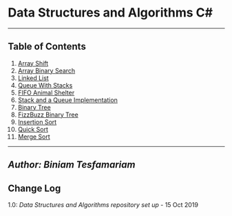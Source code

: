 
# Data Structures and Algorithms C\#
---

## Table of Contents

1) [Array Shift](https://github.com/biniamsea2/data-structures-and-algorithms-401/tree/master/challenges/ArrayShift)
2) [Array Binary Search](https://github.com/biniamsea2/data-structures-and-algorithms-401/tree/master/challenges/BinarySearch)
3) [Linked List](https://github.com/biniamsea2/data-structures-and-algorithms-401/tree/LL-insertions/challenges/LinkedList)
4) [Queue With Stacks](https://github.com/biniamsea2/data-structures-and-algorithms-401/tree/master/challenges/QueueWithStacks)
5) [FIFO Animal Shelter](https://github.com/biniamsea2/data-structures-and-algorithms-401/tree/fifo-animal-shelter)
6) [Stack and a Queue Implementation](https://github.com/biniamsea2/data-structures-and-algorithms-401/tree/stack-and-queue)
7) [Binary Tree](https://github.com/biniamsea2/data-structures-and-algorithms-401/tree/master/DSA/BinaryTrees)
8) [FizzBuzz Binary Tree](https://github.com/biniamsea2/data-structures-and-algorithms-401/tree/fizzbuzz-tree/challenges/FizzBuzzTree)
9) [Insertion Sort](https://github.com/biniamsea2/data-structures-and-algorithms-401/tree/insertionSort/challenges/Insertion%20Sort
)
10) [Quick Sort](https://github.com/biniamsea2/data-structures-and-algorithms-401/tree/quicksort/challenges/QuickSort
)
11) [Merge Sort](https://github.com/biniamsea2/data-structures-and-algorithms-401/tree/mergesort/challenges/MergeSort
)


---

*Author: Biniam Tesfamariam*
---

## Change Log
1.0: *Data Structures and Algorithms repository set up* - 15 Oct 2019


